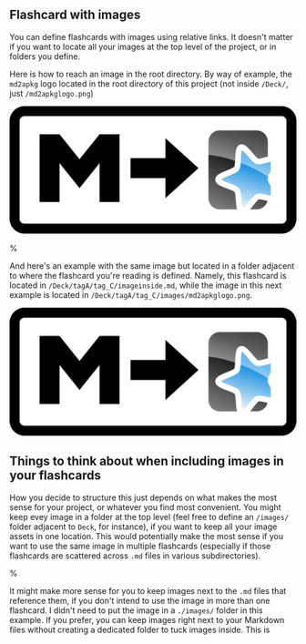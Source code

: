 ## Flashcard with images

You can define flashcards with images using relative links. It doesn't matter if you want to locate all your images at the top level of the project, or in folders you define.

Here is how to reach an image in the root directory. By way of example, the `md2apkg` logo located in the root directory of this project (not inside `/Deck/`, just `/md2apkglogo.png`)

![image relative linked from top level](../../../md2apkglogo.png)

%

And here's an example with the same image but located in a folder adjacent to where the flashcard you're reading is defined. Namely, this flashcard is located in `/Deck/tagA/tag_C/imageinside.md`, while the image in this next example is located in `/Deck/tagA/tag_C/images/md2apkglogo.png`.

![image relative linked from an adjacent folder](./images/md2apkglogo.png)

## Things to think about when including images in your flashcards

How you decide to structure this just depends on what makes the most sense for your project, or whatever you find most convenient. You might keep evey image in a folder at the top level (feel free to define an `/images/` folder adjacent to `Deck`, for instance), if you want to keep all your image assets in one location. This would potentially make the most sense if you want to use the same image in multiple flashcards (especially if those flashcards are scattered across `.md` files in various subdirectories).

%

It might make more sense for you to keep images next to the `.md` files that reference them, if you don't intend to use the image in more than one flashcard. I didn't need to put the image in a `./images/` folder in this example. If you prefer, you can keep images right next to your Markdown files without creating a dedicated folder to tuck images inside. This is
